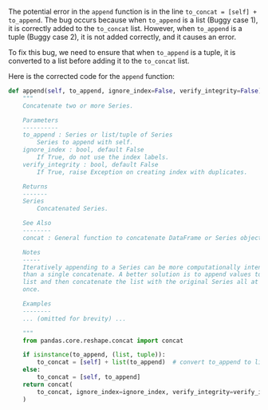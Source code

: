 The potential error in the `append` function is in the line `to_concat = [self] + to_append`. The bug occurs because when `to_append` is a list (Buggy case 1), it is correctly added to the `to_concat` list. However, when `to_append` is a tuple (Buggy case 2), it is not added correctly, and it causes an error.

To fix this bug, we need to ensure that when `to_append` is a tuple, it is converted to a list before adding it to the `to_concat` list.

Here is the corrected code for the `append` function:

```python
def append(self, to_append, ignore_index=False, verify_integrity=False):
    """
    Concatenate two or more Series.

    Parameters
    ----------
    to_append : Series or list/tuple of Series
        Series to append with self.
    ignore_index : bool, default False
        If True, do not use the index labels.
    verify_integrity : bool, default False
        If True, raise Exception on creating index with duplicates.

    Returns
    -------
    Series
        Concatenated Series.

    See Also
    --------
    concat : General function to concatenate DataFrame or Series objects.

    Notes
    -----
    Iteratively appending to a Series can be more computationally intensive
    than a single concatenate. A better solution is to append values to a
    list and then concatenate the list with the original Series all at
    once.

    Examples
    --------
    ... (omitted for brevity) ...

    """
    from pandas.core.reshape.concat import concat

    if isinstance(to_append, (list, tuple)):
        to_concat = [self] + list(to_append)  # convert to_append to list if it's a tuple
    else:
        to_concat = [self, to_append]
    return concat(
        to_concat, ignore_index=ignore_index, verify_integrity=verify_integrity
    )
```